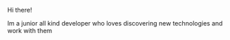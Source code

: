 Hi there!

Im a junior all kind developer who loves discovering new technologies and work with them
